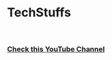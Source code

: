<h1>TechStuffs</h1>
<p></p>
<br>
<h3><a href="https://www.youtube.com/channel/UCHD8WH-KhdWDyoSWwXzOnDA?view_as=subscriber">Check this YouTube Channel</a></h3>
